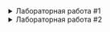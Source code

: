 <details>
  <summary>Лабораторная работа #1</summary>

  ![1](/lab1_1.png)  
  ////////////////////////////////////////////////////////////////////////////////////////////
  ![2](/lab1_2.png)  
  ////////////////////////////////////////////////////////////////////////////////////////////
  ![3](/lab1_3.png)  
  ////////////////////////////////////////////////////////////////////////////////////////////
  ![4](/lab1_4.png)  
  ////////////////////////////////////////////////////////////////////////////////////////////
  ![5](/lab1_5.png)  
  ////////////////////////////////////////////////////////////////////////////////////////////
  ![6](/lab1_6.png)  
  ////////////////////////////////////////////////////////////////////////////////////////////
  ![7](/lab1_7.png)  
  ////////////////////////////////////////////////////////////////////////////////////////////
  ![8](/lab1_8.png)  
  ////////////////////////////////////////////////////////////////////////////////////////////
  ![9](/lab1_9.png)  
  ////////////////////////////////////////////////////////////////////////////////////////////
  ![10](/lab1_10.png)  

</details>

<details>
  <summary>Лабораторная работа #2</summary>

  ![1](/lab2_1.png)  
  ////////////////////////////////////////////////////////////////////////////////////////////
  ![2](/lab2_2.png)  
  ////////////////////////////////////////////////////////////////////////////////////////////
  ![3](/lab2_3.png)  
  ////////////////////////////////////////////////////////////////////////////////////////////
  ![5](/lab2_5.png)  
  ////////////////////////////////////////////////////////////////////////////////////////////
  ![6](/lab2_6.png)  
  ////////////////////////////////////////////////////////////////////////////////////////////
  ![7](/lab2_7.png)  
  ////////////////////////////////////////////////////////////////////////////////////////////
  ![8](/lab2_8.png)  
  ////////////////////////////////////////////////////////////////////////////////////////////
  ![9](/lab2_9.png)  
  ////////////////////////////////////////////////////////////////////////////////////////////
  ![10](/lab2_10.png)  
  ////////////////////////////////////////////////////////////////////////////////////////////
  ![11](/lab2_11.png)  
  ////////////////////////////////////////////////////////////////////////////////////////////
  ![12](/lab2_12.png)  

  СНАЧАЛА СДЕЛАЛ С find, ОДНАКО ПРОЧИТАВ ВСПОМНИЛ, ЧТО НАДО БЕЗ НЕГО, ПОЭТОМУ СДЕЛАЛ И ТАК И ПО-ДРУГОМУ ПО-ДРУГОМУ НИЖЕ  
  ////////////////////////////////////////////////////////////////////////////////////////////
  ![13](/lab2_13.png)  
  ////////////////////////////////////////////////////////////////////////////////////////////
  ВРОДЕ БЫ ТОЛЬКО ТАК МОЖНО БЕЗ grep, find  
  ![14](/lab2_14.png)  

</details>
